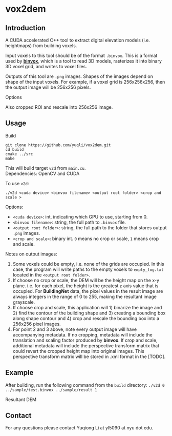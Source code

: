 # vox2dem

## Introduction
A CUDA accelerated C++ tool to extract digital elevation models (i.e. heightmaps) from building voxels.

Input voxels to this tool should be of the format `.binvox`. This is a format used by [**binvox**](http://www.patrickmin.com/binvox/), which is a tool to read 3D models, rasterizes it into binary 3D voxel grid, and writes to voxel files.

Outputs of this tool are `.png` images. Shapes of the images depend on shape of the input voxels. For example, if a voxel grid is 256x256x256, then the output image will be 256x256 pixels.

Options


Also cropped ROI and rescale into 256x256 image.


## Usage

Build
```
git clone https://github.com/yuqli/vox2dem.git
cd build
cmake ../src
make
```
This will build target `v2d` from `main.cu`.  
Dependencies: OpenCV and CUDA

To use `v2d`:

`./v2d <cuda device> <binvox filename> <output root folder> <crop and scale >`

Options:
- `<cuda device>`: int, indicating which GPU to use, starting from 0.
- `<binvox filename>`: string, the full path to `.binvox` file.
- `<output root folder>`: string, the full path to the folder that stores output `.png` images.
- `<crop and scale>`: binary int. `0` means no crop or scale, `1` means crop and scale.   

Notes on output images:
1. Some voxels could be empty, i.e. none of the grids are occupied. In this case, the program will write paths to the empty voxels to `empty_log.txt` located in the `<output root folder>`.  
2. If choose no crop or scale, the DEM will be the height map on the x-y plane. i.e. for each pixel, the height is the greatest `z` axis value that is occupied. For __BuildingNet__ data, the pixel values in the result image are always integers in the range of 0 to 255, making the resultant image grayscale.
3. If choose crop and scale, this application will 1) binarize the image and 2) find the contour of the building shape and 3) creating a bounding box along shape contour and 4) crop and rescale the bounding box into a 256x256 pixel images.
4. For point 2 and 3 above, note every output image will have accompanying metadata. If no cropping, metadata will include the translation and scaling factor produced by **binvox**. If crop and scale, additional metadata will include the perspective transform matrix that could revert the cropped height map into original images. This perspective transform matrix will be stored in .xml format in the [TODO].


## Example
After building, run the following command from the `build` directory:
`./v2d 0 ../sample/test.binvox ../sample/result 1`

Resultant DEM

## Contact
For any questions please contact Yuqiong Li at yl5090 at nyu dot edu.
